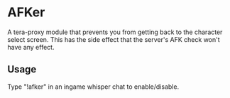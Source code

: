 # AFKer
A tera-proxy module that prevents you from getting back to the character select screen. This has the side effect that the server's AFK check won't have any effect.

## Usage
Type "!afker" in an ingame whisper chat to enable/disable.
